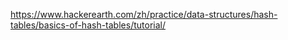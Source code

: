https://www.hackerearth.com/zh/practice/data-structures/hash-tables/basics-of-hash-tables/tutorial/

